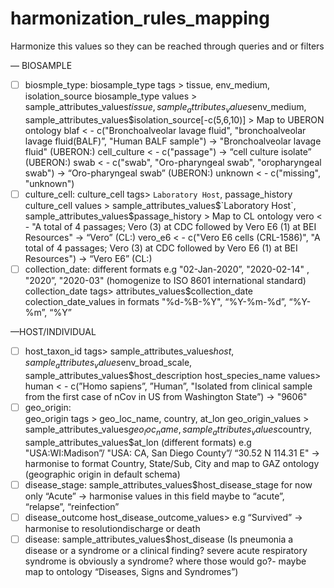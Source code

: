 # harmonization_rules_mapping
Harmonize this values so they can be reached through queries and or filters

— BIOSAMPLE
- [ ] biosmple_type: 
biosample_type tags  > tissue, env_medium, isolation_source
biosample_type values  > sample_attributes_values$tissue, sample_attributes_values$env_medium, sample_attributes_values$isolation_source[-c(5,6,10)] > Map to UBERON ontology
blaf  < -   c("Bronchoalveolar lavage fluid", "bronchoalveolar lavage fluid(BALF)”, "Human BALF sample") ->   "Bronchoalveolar lavage fluid" (UBERON:)
cell_culture < -   c("passage")  -> “cell culture isolate” (UBERON:)
swab < - c("swab", "Oro-pharyngeal swab", "oropharyngeal swab") ->  “Oro-pharyngeal swab” (UBERON:)
unknown < - c("missing", "unknown") 
- [ ] culture_cell: 
culture_cell tags> `Laboratory Host`, passage_history
culture_cell values > sample_attributes_values$`Laboratory Host`, sample_attributes_values$passage_history > Map to CL ontology
vero < -  "A total of 4 passages; Vero (3) at CDC followed by Vero E6 (1) at BEI Resources" -> “Vero” (CL:)
vero_e6 < - c("Vero E6 cells (CRL-1586)", "A total of 4 passages; Vero (3) at CDC followed by Vero E6 (1) at BEI Resources") -> “Vero E6” (CL:)
- [ ] collection_date: different formats e.g "02-Jan-2020”, "2020-02-14" , "2020”, "2020-03" (homogenize to ISO 8601 international standard)
collection_date tags> attributes_values$collection_date 
colection_date_values in formats "%d-%B-%Y", “%Y-%m-%d”, “%Y-%m”,  “%Y”

—HOST/INDIVIDUAL
- [ ] host_taxon_id tags> sample_attributes_values$host, sample_attributes_values$env_broad_scale, sample_attributes_values$host_description
host_species_name values> 
human < - c(”Homo sapiens”, ”Human”, "Isolated from clinical sample from the first case of nCov in US from Washington State”)   -> "9606"
- [ ] geo_origin:  
geo_origin tags > geo_loc_name,  country, at_lon 
geo_origin_values > sample_attributes_values$geo_loc_name, sample_attributes_values$country, sample_attributes_values$at_lon
(different formats) e.g "USA:WI:Madison”/ "USA: CA, San Diego County”/ “30.52 N 114.31 E"  ->  harmonise to format Country, State/Sub, City and map to GAZ ontology (geographic origin in default schema)
- [ ] disease_stage: sample_attributes_values$host_disease_stage for now only “Acute” -> harmonise values in this field maybe to “acute”, “relapse”, “reinfection”
- [ ] disease_outcome
host_disease_outcome_values> e.g “Survived”  -> harmonise to resolutiondischarge or death
- [ ] disease: sample_attributes_values$host_disease   (Is pneumonia a disease or a syndrome or a clinical finding? severe acute respiratory syndrome is obviously a syndrome? where those would go?- maybe map to ontology “Diseases, Signs and Syndromes”)
